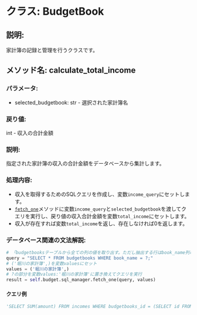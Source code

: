 # クラス: BudgetBook

## 説明:
家計簿の記録と管理を行うクラスです。

## メソッド名: calculate_total_income
### パラメータ:
- selected_budgetbook: str - 選択された家計簿名
### 戻り値:
int - 収入の合計金額
### 説明:
指定された家計簿の収入の合計金額をデータベースから集計します。
### 処理内容:
- 収入を取得するためのSQLクエリを作成し、変数`income_query`にセットします。
- [`fetch_one`](../../../db/sql.py/SQLManagerクラス/fetch_one.html)メソッドに変数`income_query`と`selected_budgetbook`を渡してクエリを実行し、戻り値の収入合計金額を変数`total_income`にセットします。
- 収入が存在すれば変数`total_income`を返し、存在しなければ0を返します。

### データベース関連の文法解説:

```python
# 「budgetbooksテーブルから全ての列の値を取り出す。ただし抽出する行はbook_name列の値が?の行に絞り込む」という意味のクエリを作成する
query = "SELECT * FROM budgetbooks WHERE book_name = ?;"
# ('堀川の家計簿',)を変数valuesにセット
values = ('堀川の家計簿',)
# ?の部分を変数values:'堀川の家計簿'に置き換えてクエリを実行
result = self.budget.sql_manager.fetch_one(query, values)
```

#### クエリ例

```python
'SELECT SUM(amount) FROM incomes WHERE budgetbooks_id = (SELECT id FROM budgetbooks WHERE book_name = ?);'
```